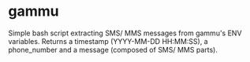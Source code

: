 # gammu
Simple bash script extracting SMS/ MMS messages from gammu's ENV variables.
Returns a timestamp (YYYY-MM-DD HH:MM:SS), a phone_number and a message (composed of SMS/ MMS parts).
